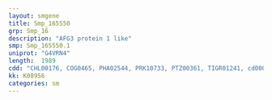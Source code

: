 ```yaml
---
layout: smgene
title: Smp_165550
grp: Smp_16
description: "AFG3 protein 1 like"
smp: Smp_165550.1
uniprot: "G4VRN4"
length:  1989
cdd: "CHL00176, COG0465, PHA02544, PRK10733, PTZ00361, TIGR01241, cd00009, cl03209, cl21455, pfam00004, pfam01434, smart00382"
kk: K08956
categories: sm
---
```

